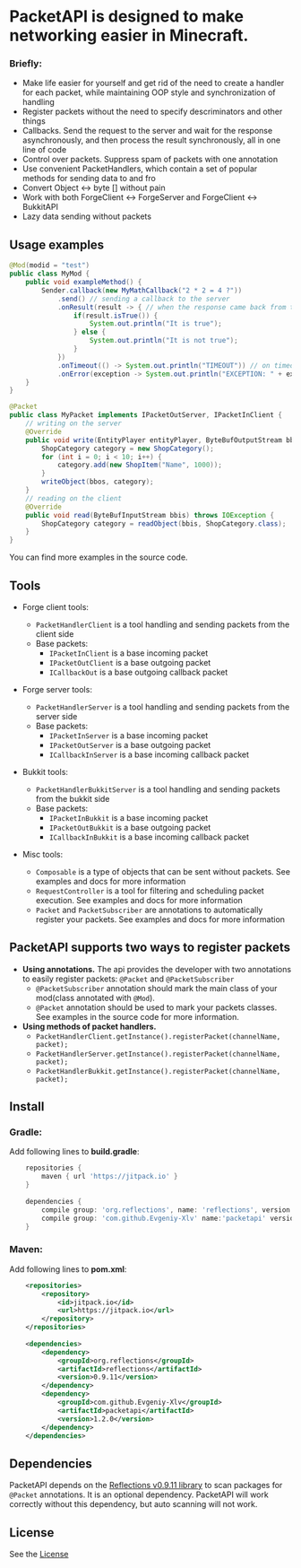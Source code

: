 # PacketAPI is designed to make networking easier in Minecraft.

### Briefly:

* Make life easier for yourself and get rid of the need to create a handler for each packet, while maintaining OOP style and synchronization of handling
* Register packets without the need to specify descriminators and other things
* Callbacks. Send the request to the server and wait for the response asynchronously, and then process the result synchronously, all in one line of code
* Control over packets. Suppress spam of packets with one annotation
* Use convenient PacketHandlers, which contain a set of popular methods for sending data to and fro
* Convert Object <-> byte [] without pain
* Work with both ForgeClient <-> ForgeServer and ForgeClient <-> BukkitAPI
* Lazy data sending without packets

## Usage examples

```java
@Mod(modid = "test")
public class MyMod {
    public void exampleMethod() {
        Sender.callback(new MyMathCallback("2 * 2 = 4 ?"))
            .send() // sending a callback to the server
            .onResult(result -> { // when the response came back from the server
                if(result.isTrue()) {
                    System.out.println("It is true");
                } else {
                    System.out.println("It is not true");
                }
            })
            .onTimeout(() -> System.out.println("TIMEOUT")) // on timeout
            .onError(exception -> System.out.println("EXCEPTION: " + exception)); // if an exception thrown during execution
    }
}
```

```java
@Packet
public class MyPacket implements IPacketOutServer, IPacketInClient { 
    // writing on the server
    @Override
    public void write(EntityPlayer entityPlayer, ByteBufOutputStream bbos) throws IOException {
        ShopCategory category = new ShopCategory();
        for (int i = 0; i < 10; i++) {
            category.add(new ShopItem("Name", 1000));
        }
        writeObject(bbos, category);
    }
    // reading on the client
    @Override
    public void read(ByteBufInputStream bbis) throws IOException {
        ShopCategory category = readObject(bbis, ShopCategory.class);
    }
}
```

You can find more examples in the source code.

## Tools

* Forge client tools:
    * `PacketHandlerClient` is a tool handling and sending packets from the client side
    * Base packets:
        * `IPacketInClient` is a base incoming packet
        * `IPacketOutClient` is a base outgoing packet
        * `ICallbackOut` is a base outgoing callback packet
* Forge server tools:
    * `PacketHandlerServer` is a tool handling and sending packets from the server side
    * Base packets:
        * `IPacketInServer` is a base incoming packet
        * `IPacketOutServer` is a base outgoing packet
        * `ICallbackInServer` is a base incoming callback packet
* Bukkit tools:
    * `PacketHandlerBukkitServer` is a tool handling and sending packets from the bukkit side
    * Base packets:
        * `IPacketInBukkit` is a base incoming packet
        * `IPacketOutBukkit` is a base outgoing packet
        * `ICallbackInBukkit` is a base incoming callback packet
    
* Misc tools:
    * `Composable` is a type of objects that can be sent without packets. See examples and docs for more information
    * `RequestController` is a tool for filtering and scheduling packet execution. See examples and docs for more information
    * `Packet` and `PacketSubscriber` are annotations to automatically register your packets. See examples and docs for more information

## PacketAPI supports two ways to register packets

* **Using annotations.** The api provides the developer with two annotations to easily register packets: `@Packet` and `@PacketSubscriber`
    * `@PacketSubscriber` annotation should mark the main class of your mod(class annotated with `@Mod`).
    * `@Packet` annotation should be used to mark your packets classes. See examples in the source code for more information.
* **Using methods of packet handlers.**
    * `PacketHandlerClient.getInstance().registerPacket(channelName, packet);`
    * `PacketHandlerServer.getInstance().registerPacket(channelName, packet);`
    * `PacketHandlerBukkit.getInstance().registerPacket(channelName, packet);`

## Install

### Gradle:

Add following lines to **build.gradle**:
```gradle
    repositories {
        maven { url 'https://jitpack.io' }
    }
    
    dependencies {
        compile group: 'org.reflections', name: 'reflections', version: '0.9.11'
        compile group: 'com.github.Evgeniy-Xlv' name:'packetapi' version:'1.2.0'
    }
```

### Maven:

Add following lines to **pom.xml**:
```xml
    <repositories>
        <repository>
            <id>jitpack.io</id>
            <url>https://jitpack.io</url>
        </repository>
    </repositories>
    
    <dependencies>
        <dependency>
            <groupId>org.reflections</groupId>
            <artifactId>reflections</artifactId>
            <version>0.9.11</version>
        </dependency>
        <dependency>
            <groupId>com.github.Evgeniy-Xlv</groupId>
            <artifactId>packetapi</artifactId>
            <version>1.2.0</version>
        </dependency>
    </dependencies>
```

## Dependencies

PacketAPI depends on the [Reflections v0.9.11 library](https://mvnrepository.com/artifact/org.reflections/reflections/0.9.11) 
to scan packages for `@Packet` annotations. It is an optional dependency. PacketAPI will work correctly without this dependency, 
but auto scanning will not work.

## License

See the [License](https://github.com/Evgeniy-xlv/packetapi/blob/master/LICENSE)

